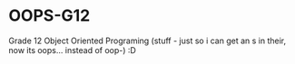 # OOPS-G12
Grade 12 Object Oriented Programing (stuff - just so i can get an s in their, now its oops... instead of oop-) :D
